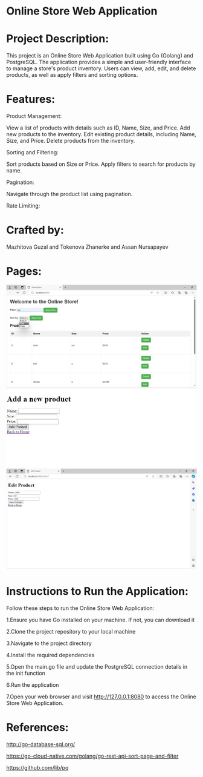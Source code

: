 # Online Store Web Application
# Project Description:
This project is an Online Store Web Application built using Go (Golang) and PostgreSQL. The application provides a simple and user-friendly interface to manage a store's product inventory. Users can view, add, edit, and delete products, as well as apply filters and sorting options.
# Features:
Product Management:

View a list of products with details such as ID, Name, Size, and Price.
Add new products to the inventory.
Edit existing product details, including Name, Size, and Price.
Delete products from the inventory.

Sorting and Filtering:

Sort products based on Size or Price.
Apply filters to search for products by name.

Pagination:

Navigate through the product list using pagination.



Rate Limiting:
# Crafted by:
Mazhitova Guzal and Tokenova Zhanerke and Assan Nursapayev

# Pages:
![page](https://github.com/zhanerketkva/go-ass3/blob/main/photo_5312328608020288134_w.jpg)
![page](https://github.com/zhanerketkva/go-ass3/blob/main/photo_5267517749637272645_y.jpg)
![page](https://github.com/zhanerketkva/go-ass3/blob/main/photo_5312328608020288135_w.jpg)

# Instructions to Run the Application:
Follow these steps to run the Online Store Web Application:

1.Ensure you have Go installed on your machine. If not, you can download it

2.Clone the project repository to your local machine

3.Navigate to the project directory

4.Install the required dependencies

5.Open the main.go file and update the PostgreSQL connection details in the init function

6.Run the application

7.Open your web browser and visit http://127.0.0.1:8080 to access the Online Store Web Application.
# References:
http://go-database-sql.org/

https://go-cloud-native.com/golang/go-rest-api-sort-page-and-filter

https://github.com/lib/pq


